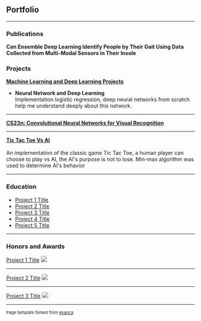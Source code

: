 ## Portfolio

---
### Publications
**Can Ensemble Deep Learning Identify People by Their Gait Using Data Collected from Multi-Modal Sensors in Their Insole**

### Projects

[**Machine Learning and Deep Learning Projects**](/sample_page)
- **Neural Network and Deep Learning**<br>
Implementation logistic regression, deep neural networks from scratch help me understand deeply about 
this network.

---
[**CS23n: Convolutional Neural Networks for Visual Recognition**](/pdf/sample_presentation.pdf)



---
[**Tic Tac Toe Vs AI**](http://example.com/)
<br><br>An implementation of the classic game Tic Tac Toe, a human player can choose to play vs AI, the AI's purpose is not to lose. Min-max algorithm was used to determine AI's behavior


---

### Education

- [Project 1 Title](http://example.com/)
- [Project 2 Title](http://example.com/)
- [Project 3 Title](http://example.com/)
- [Project 4 Title](http://example.com/)
- [Project 5 Title](http://example.com/)

---

### Honors and Awards

[Project 1 Title](/sample_page)
<img src="images/dummy_thumbnail.jpg?raw=true"/>

---
[Project 2 Title](/pdf/sample_presentation.pdf)
<img src="images/dummy_thumbnail.jpg?raw=true"/>

---
[Project 3 Title](http://example.com/)
<img src="images/dummy_thumbnail.jpg?raw=true"/>





---
<p style="font-size:11px">Page template forked from <a href="https://github.com/evanca/quick-portfolio">evanca</a></p>
<!-- Remove above link if you don't want to attibute -->
